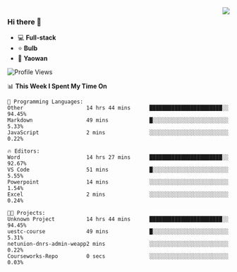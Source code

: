 <img  align="right" src="https://github-readme-stats.vercel.app/api?username=LolipopJ&show_icons=true&count_private=true&hide_title=true&include_all_commits=true&theme=vue">

### Hi there 👋

- :computer: **Full-stack**
- :star: **Bulb**
- :pill: **Yaowan**

<!--START_SECTION:waka-->
![Profile Views](http://img.shields.io/badge/Profile%20Views-10-blue)

📊 **This Week I Spent My Time On** 

```text
💬 Programming Languages: 
Other                    14 hrs 44 mins      ███████████████████████░░   94.45% 
Markdown                 49 mins             █░░░░░░░░░░░░░░░░░░░░░░░░   5.33% 
JavaScript               2 mins              ░░░░░░░░░░░░░░░░░░░░░░░░░   0.22%

🔥 Editors: 
Word                     14 hrs 27 mins      ███████████████████████░░   92.67% 
VS Code                  51 mins             █░░░░░░░░░░░░░░░░░░░░░░░░   5.55% 
Powerpoint               14 mins             ░░░░░░░░░░░░░░░░░░░░░░░░░   1.54% 
Excel                    2 mins              ░░░░░░░░░░░░░░░░░░░░░░░░░   0.24%

🐱‍💻 Projects: 
Unknown Project          14 hrs 44 mins      ███████████████████████░░   94.45% 
uestc-course             49 mins             █░░░░░░░░░░░░░░░░░░░░░░░░   5.31% 
netunion-dnrs-admin-weapp2 mins              ░░░░░░░░░░░░░░░░░░░░░░░░░   0.22% 
Courseworks-Repo         0 secs              ░░░░░░░░░░░░░░░░░░░░░░░░░   0.03%

```


<!--END_SECTION:waka-->
